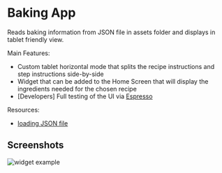 # Baking App

Reads baking information from JSON file in assets folder and displays in tablet friendly view.

Main Features:
* Custom tablet horizontal mode that splits the recipe instructions and step instructions side-by-side
* Widget that can be added to the Home Screen that will display the ingredients needed for the chosen recipe
* [Developers] Full testing of the UI via [Espresso](https://developer.android.com/training/testing/espresso/)

Resources:
* [loading JSON file](https://stackoverflow.com/questions/19945411/android-java-how-can-i-parse-a-local-json-file-from-assets-folder-into-a-listvi)

## Screenshots

![widget example](https://github.com/coreen/baking-app/blob/master/Widget_Example.png)
